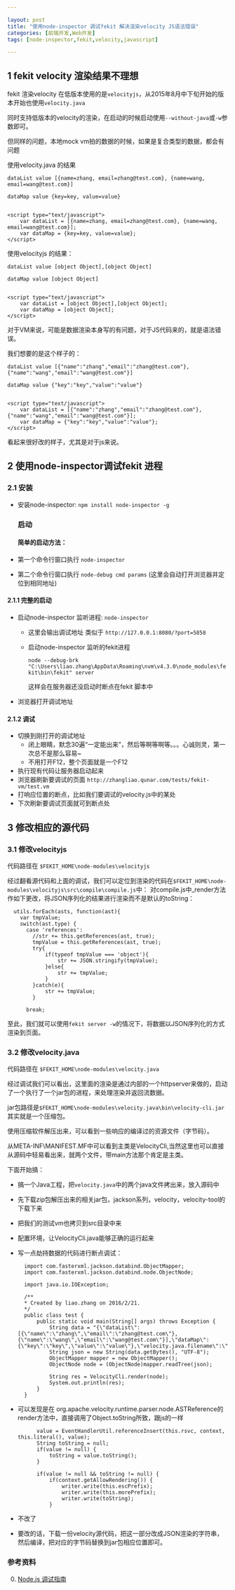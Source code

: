 ```yaml
---

layout: post
title: "使用node-inspector 调试fekit 解决渲染velocity JS语法错误"
categories: [前端开发,Web开发]
tags: [node-inspector,fekit,velocity,javascript]

---
```


## 1 fekit velocity 渲染结果不理想

fekit 渲染velocity 在低版本使用的是`velocityjs`，从2015年8月中下旬开始的版本开始也使用`velocity.java`

同时支持低版本的velocity的渲染，在启动的时候启动使用`--without-java`或`-w`参数即可。

但同样的问题，本地mock vm拍的数据的时候，如果是复合类型的数据，都会有问题

使用velocity.java 的结果

    dataList value [{name=zhang, email=zhang@test.com}, {name=wang, email=wang@test.com}]
    
    dataMap value {key=key, value=value}


    <script type="text/javascript">
        var dataList = [{name=zhang, email=zhang@test.com}, {name=wang, email=wang@test.com}];
        var dataMap = {key=key, value=value};
    </script>

使用velocityjs 的结果：

    dataList value [object Object],[object Object]
    
    dataMap value [object Object]


    <script type="text/javascript">
        var dataList = [object Object],[object Object];
        var dataMap = [object Object];
    </script>

对于VM来说，可能是数据渲染本身写的有问题，对于JS代码来的，就是语法错误。

我们想要的是这个样子的：

    dataList value [{"name":"zhang","email":"zhang@test.com"},{"name":"wang","email":"wang@test.com"}]
    
    dataMap value {"key":"key","value":"value"}


    <script type="text/javascript">
        var dataList = [{"name":"zhang","email":"zhang@test.com"},{"name":"wang","email":"wang@test.com"}];
        var dataMap = {"key":"key","value":"value"};
    </script>

看起来很好改的样子，尤其是对于js来说。

## 2 使用node-inspector调试fekit 进程

### 2.1 安装

+ 安装node-inspector: `npm install node-inspector -g`

  ### 启动

  #### 简单的启动方法：

+ 第一个命令行窗口执行 `node-inspector`

+ 第二个命令行窗口执行 `node-debug cmd params` (这里会自动打开浏览器并定位到相同地址)

#### 2.1.1 完整的启动

+ 启动node-inspector 监听进程: `node-inspector` 

  + 这里会输出调试地址 类似于 `http://127.0.0.1:8080/?port=5858`

  + 启动node-inspector 监听的fekit进程

    `node --debug-brk "C:\Users\liao.zhang\AppData\Roaming\nvm\v4.3.0\node_modules\fekit\bin\fekit" server`

    这样会在服务器还没启动时断点在fekit 脚本中

+ 浏览器打开调试地址

#### 2.1.2 调试

+ 切换到刚打开的调试地址
  + 闭上眼睛，默念30遍“一定能出来”，然后等啊等啊等。。。心诚则灵，第一次总不是那么容易~
  + 不用打开F12，整个页面就是一个F12
+ 执行现有代码让服务器启动起来
+ 浏览器刷新要调试的页面 `http://zhangliao.qunar.com/tests/fekit-vm/test.vm`
+ 打响应位置的断点，比如我们要调试的velocity.js中的某处
+ 下次刷新要调试页面就可到断点处

## 3 修改相应的源代码

### 3.1 修改velocityjs 

代码路径在 `$FEKIT_HOME\node-modules\velocityjs`

经过翻看源代码和上面的调试，我们可以定位到渲染的代码在`$FEKIT_HOME\node-modules\velocityjs\src\compile\compile.js`中：
对compile.js中_render方法作如下更改，将JSON序列化的结果进行渲染而不是默认的toString：

      utils.forEach(asts, function(ast){
    	var tmpValue;
        switch(ast.type) {
          case 'references':
    		//str += this.getReferences(ast, true);
    		tmpValue = this.getReferences(ast, true);
    		try{
    			if(typeof tmpValue === 'object'){
    				str += JSON.stringify(tmpValue);
    			}else{
    				str += tmpValue;
    			}
    		}catch(e){
    			str += tmpValue;
    		}	
            
          break;

至此，我们就可以使用`fekit server -w`的情况下，将数据以JSON序列化的方式渲染到页面。          

### 3.2 修改velocity.java 

代码路径在 `$FEKIT_HOME\node-modules\velocity.java`

经过调试我们可以看出，这里面的渲染是通过内部的一个httpserver来做的，启动了一个执行了一个jar包的进程，来处理渲染并返回流数据。

jar包路径是`$FEKIT_HOME\node-modules\velocity.java\bin\velocity-cli.jar`其实就是一个压缩包。

使用压缩软件解压出来，可以看到一些响应的编译过的资源文件（字节码）。

从META-INF\MANIFEST.MF中可以看到主类是VelocityCli,当然这里也可以直接从源码中轻易看出来，就两个文件，带main方法那个肯定是主类。

下面开始搞：
+ 搞一个Java工程，把`velocity.java`中的两个java文件拷出来，放入源码中
+ 先下载zip包解压出来的相关jar包，jackson系列，velocity，velocity-tool的下载下来
+ 把我们的测试vm也拷贝到src目录中来
+ 配置环境，让VelocityCli.java能够正确的运行起来
+ 写一点劫持数据的代码进行断点调试：

        import com.fasterxml.jackson.databind.ObjectMapper;
        import com.fasterxml.jackson.databind.node.ObjectNode;
          
        import java.io.IOException;
          
        /**
        * Created by liao.zhang on 2016/2/21.
        */
        public class test {
            public static void main(String[] args) throws Exception {
                String data = "{\"dataList\":[{\"name\":\"zhang\",\"email\":\"zhang@test.com\"},{\"name\":\"wang\",\"email\":\"wang@test.com\"}],\"dataMap\":{\"key\":\"key\",\"value\":\"value\"},\"velocity.java.filename\":\"src\\\\test.vm\"}";
                String json = new String(data.getBytes(), "UTF-8");
                ObjectMapper mapper = new ObjectMapper();
                ObjectNode node = (ObjectNode)mapper.readTree(json);
          
                String res = VelocityCli.render(node);
                System.out.println(res);
            }
        }

+ 可以发现是在 org.apache.velocity.runtime.parser.node.ASTReference的render方法中，直接调用了Object.toString所致，跟js的一样

            value = EventHandlerUtil.referenceInsert(this.rsvc, context, this.literal(), value);
            String toString = null;
            if(value != null) {
                toString = value.toString();
            }
            
            if(value != null && toString != null) {
                if(context.getAllowRendering()) {
                    writer.write(this.escPrefix);
                    writer.write(this.morePrefix);
                    writer.write(toString);
                }

+ 不改了
+ 要改的话，下载一份velocity源代码，把这一部分改成JSON渲染的字符串， 然后编译，把对应的字节码替换到jar包相应位置即可。





### 参考资料

0. [Node.js 调试指南](https://juejin.im/post/5c67a8ce6fb9a049af6dcc50?utm_source=gold_browser_extension)